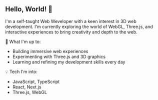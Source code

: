 ## Hello, World! 👋
I'm a self-taught Web Weveloper with a keen interest in 3D web development. I'm currently exploring the world of WebGL, Three.js, and interactive experiences to bring creativity and depth to the web.

🚀 What I'm up to:

- Building immersive web experiences
- Experimenting with Three.js and 3D graphics
- Learning and refining my development skills every day
  
💡 Tech I'm into:

- JavaScript, TypeScript
- React, Next.js
- Three.js, WebGL
